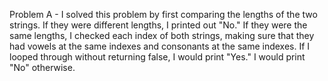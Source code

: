 Problem A - I solved this problem by first comparing the lengths of the two strings. If they were different lengths, I printed out "No." If they were the same lengths, I checked each index of both strings, making sure that they had vowels at the same indexes and consonants at the same indexes. If I looped through without returning false, I would print "Yes." I would print "No" otherwise.
